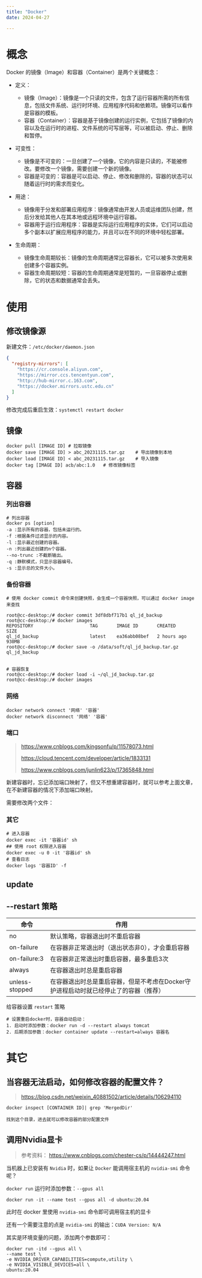 ```yaml
---
title: "Docker"
date: 2024-04-27

---
```


# 概念
Docker 的镜像（Image）和容器（Container）是两个关键概念：

- 定义：

	- 镜像（Image）：镜像是一个只读的文件，包含了运行容器所需的所有信息，包括文件系统、运行时环境、应用程序代码和依赖项。镜像可以看作是容器的模板。
	- 容器（Container）：容器是基于镜像创建的运行实例，它包括了镜像的内容以及在运行时的进程、文件系统的可写层等，可以被启动、停止、删除和暂停。

- 可变性：

	- 镜像是不可变的：一旦创建了一个镜像，它的内容是只读的，不能被修改。要修改一个镜像，需要创建一个新的镜像。
	- 容器是可变的：容器是可以启动、停止、修改和删除的，容器的状态可以随着运行时的需求而变化。

- 用途：

	- 镜像用于分发和部署应用程序：镜像通常由开发人员或运维团队创建，然后分发给其他人在其本地或远程环境中运行容器。
	- 容器用于运行应用程序：容器是实际运行应用程序的实体，它们可以启动多个副本以扩展应用程序的能力，并且可以在不同的环境中轻松部署。

- 生命周期：

	- 镜像生命周期较长：镜像的生命周期通常比容器长，它可以被多次使用来创建多个容器实例。
	- 容器生命周期较短：容器的生命周期通常是短暂的，一旦容器停止或删除，它的状态和数据通常会丢失。


# 使用

## 修改镜像源

新建文件：`/etc/docker/daemon.json`

```json
{
  "registry-mirrors": [
    "https://cr.console.aliyun.com",
    "https://mirror.ccs.tencentyun.com",
    "http://hub-mirror.c.163.com",
    "https://docker.mirrors.ustc.edu.cn"
  ]
}
```

修改完成后重启生效：`systemctl restart docker`

## 镜像

```shell
docker pull [IMAGE ID] # 拉取镜像
docker save [IMAGE ID] > abc_20231115.tar.gz	# 导出镜像到本地
docker load [IMAGE ID] < abc_20231115.tar.gz	# 导入镜像
docker tag [IMAGE ID] acb/abc:1.0	# 修改镜像标签
```

## 容器

### 列出容器

```shell
# 列出容器
docker ps [option]
-a :显示所有的容器，包括未运行的。
-f :根据条件过滤显示的内容。
-l :显示最近创建的容器。
-n :列出最近创建的n个容器。
--no-trunc :不截断输出。
-q :静默模式，只显示容器编号。
-s :显示总的文件大小。
```

### 备份容器

```shell
# 使用 docker commit 命令来创建快照，会生成一个容器快照，可以通过 docker image 来查找

root@cc-desktop:/# docker commit 3df8dbf717b1 ql_jd_backup
root@cc-desktop:/# docker images
REPOSITORY                     TAG       IMAGE ID       CREATED         SIZE
ql_jd_backup                   latest    ea36abb08bef   2 hours ago     930MB
root@cc-desktop:/# docker save -o /data/soft/ql_jd_backup.tar.gz ql_jd_backup


# 容器恢复
root@cc-desktop:/# docker load -i ~/ql_jd_backup.tar.gz
root@cc-desktop:/# docker images
```

### 网络
```shell
docker network connect '网络' '容器'
docker network disconnect '网络' '容器'
```

### 端口

> https://www.cnblogs.com/kingsonfu/p/11578073.html
> 
> https://cloud.tencent.com/developer/article/1833131
> 
> https://www.cnblogs.com/junlin623/p/17365848.html

新建容器时，忘记添加端口映射了，但又不想重建容器时，就可以参考上面文章，在不新建容器的情况下添加端口映射。

需要修改两个文件：

### 其它

```shell
# 进入容器
docker exec -it '容器id' sh
## 使用 root 权限进入容器
docker exec -u 0 -it '容器id' sh
# 查看日志
docker logs '容器ID' -f
```

## update

## --restart 策略

| 命令           | 作用                                                         |
| -------------- | ------------------------------------------------------------ |
| no             | 默认策略，容器退出时不重启容器                               |
| on-failure     | 在容器非正常退出时（退出状态非0），才会重启容器              |
| on-failure:3   | 在容器非正常退出时重启容器，最多重启3次                      |
| always         | 在容器退出时总是重启容器                                     |
| unless-stopped | 在容器退出时总是重启容器，但是不考虑在Docker守护进程启动时就已经停止了的容器（推荐） |

给容器设置 `restart` 策略

```shell
# 设置重启docker时，容器自动启动：
1. 启动时添加参数：docker run -d --restart always tomcat
2. 后期添加参数：docker container update --restart=always 容器名
```

# 其它
## 当容器无法启动，如何修改容器的配置文件？
> https://blog.csdn.net/weixin_40881502/article/details/106294110

```shell
docker inspect [CONTAINER ID]| grep 'MergedDir'

找到这个目录，进去就可以修改容器的部分配置文件
```

## 调用Nvidia显卡

> 参考资料：
> https://www.cnblogs.com/chester-cs/p/14444247.html

当机器上已安装有 `Nvidia` 时，如果让 `Docker` 能调用宿主机的 `nvidia-smi` 命令呢？

 `docker run` 运行时添加参数：`--gpus all`
```shell
docker run -it --name test --gpus all -d ubuntu:20.04
```
此时在 docker 里使用 `nvidia-smi` 命令即可调用宿主机的显卡

还有一个需要注意的点是 `nvidia-smi` 的输出：`CUDA Version: N/A`

其实是环境变量的问题，添加两个参数即可：

```shell
docker run -itd --gpus all \
--name test \
-e NVIDIA_DRIVER_CAPABILITIES=compute,utility \
-e NVIDIA_VISIBLE_DEVICES=all \
ubuntu:20.04
```
